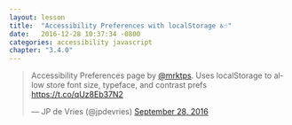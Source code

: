 ```yaml
---
layout: lesson
title:  "Accessibility Preferences with localStorage ♿️☝️"
date:   2016-12-28 10:37:34 -0800
categories: accessibility javascript
chapter: "3.4.0"
---
```


<blockquote class="twitter-tweet" data-lang="en"><p lang="en" dir="ltr">Accessibility Preferences page by <a href="https://twitter.com/mrktps">@mrktps</a>. Uses localStorage to allow store font size, typeface, and contrast prefs <a href="https://t.co/qUz8Eb37N2">https://t.co/qUz8Eb37N2</a></p>&mdash; JP de Vries (@jpdevries) <a href="https://twitter.com/jpdevries/status/781266700905902080">September 28, 2016</a></blockquote> 